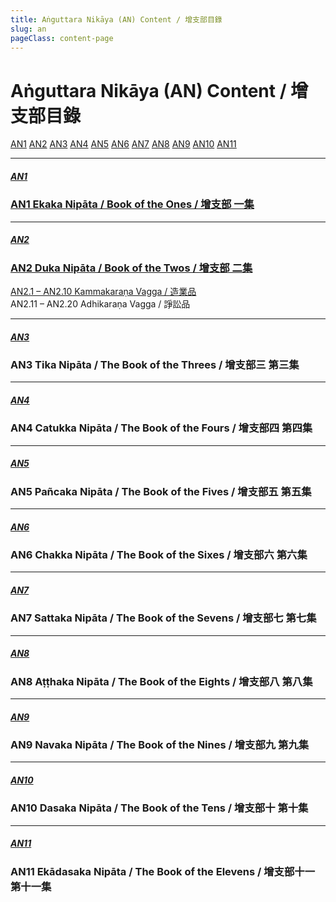```yaml
---
title: Aṅguttara Nikāya (AN) Content / 增支部目錄
slug: an
pageClass: content-page
---
```


# Aṅguttara Nikāya (AN) Content / 增支部目錄

[AN1](/an/#an1/) [AN2](/an/#an2/) [AN3](/an/#an3/) [AN4](/an/#an4/) [AN5](/an/#an5/) [AN6](/an/#an6/) [AN7](/an/#an7/) [AN8](/an/#an8/) [AN9](/an/#an9/) [AN10](/an/#an10/) [AN11](/an/#an11/)

---

##### [AN1](/an1/)
### [AN1 Ekaka Nipāta / Book of the Ones / 增支部 一集](/an1/)

---

##### [AN2](/an2/)
### [AN2 Duka Nipāta / Book of the Twos / 增支部 二集](/an2/)

[AN2.1 – AN2.10 Kammakaraṇa Vagga / 造業品](/an2/#_1)  
AN2.11 – AN2.20 Adhikaraṇa Vagga / 諍訟品

---

##### [AN3](/an3/)
### AN3 Tika Nipāta / The Book of the Threes / 增支部三 第三集

---

##### [AN4](/an4/)
### AN4 Catukka Nipāta / The Book of the Fours / 增支部四 第四集

---

##### [AN5](/an5/)
### AN5 Pañcaka Nipāta / The Book of the Fives / 增支部五 第五集

---

##### [AN6](/an6/)
### AN6 Chakka Nipāta / The Book of the Sixes / 增支部六 第六集

---

##### [AN7](/an7/)
### AN7 Sattaka Nipāta / The Book of the Sevens / 增支部七 第七集

---

##### [AN8](/an8/)
### AN8 Aṭṭhaka Nipāta / The Book of the Eights / 增支部八 第八集

---

##### [AN9](/an9/)
### AN9 Navaka Nipāta / The Book of the Nines / 增支部九 第九集

---

##### [AN10](/an10/)
### AN10 Dasaka Nipāta / The Book of the Tens / 增支部十 第十集

---

##### [AN11](/an11/)
### AN11 Ekādasaka Nipāta / The Book of the Elevens / 增支部十一 第十一集
